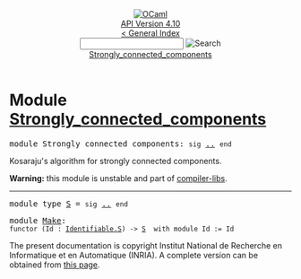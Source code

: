 <!-- ((! set title API !)) ((! set documentation !)) ((! set api !)) ((! set nobreadcrumb !)) -->
<div class="api"><header><nav class="toc brand"><a class="brand" href="https://ocaml.org/"><img src="colour-logo-gray.svg" class="svg" alt="OCaml"></a></nav><nav class="toc"><div class="toc_version"><a href="/docs" id="version-select">API Version 4.10</a></div><a href="index.html">&lt; General Index</a><div class="api_search"><input type="text" name="apisearch" id="api_search" oninput="mySearch(false);" onkeypress="this.oninput();" onclick="this.oninput();" onpaste="this.oninput();">
<img src="search_icon.svg" alt="Search" class="svg" onclick="mySearch(false)"></div>
<div id="search_results"></div><div class="toc_title"><a href="#top">Strongly_connected_components</a></div><ul></ul></nav></header>

<h1>Module <a href="type_Strongly_connected_components.html">Strongly_connected_components</a></h1>

<pre><span id="MODULEStrongly_connected_components"><span class="keyword">module</span> Strongly_connected_components</span>: <code class="code"><span class="keyword">sig</span></code> <a href="Strongly_connected_components.html">..</a> <code class="code"><span class="keyword">end</span></code></pre><div class="info module top">
<div class="info-desc">
<p>Kosaraju's algorithm for strongly connected components.</p>

<p><b>Warning:</b> this module is unstable and part of
  <a href="Compiler_libs.html">compiler-libs</a>.</p>
</div>
</div>
<hr width="100%">

<pre><span id="MODULETYPES"><span class="keyword">module type</span> <a href="Strongly_connected_components.S.html">S</a></span> = <code class="code"><span class="keyword">sig</span></code> <a href="Strongly_connected_components.S.html">..</a> <code class="code"><span class="keyword">end</span></code></pre>
<pre><span id="MODULEMake"><span class="keyword">module</span> <a href="Strongly_connected_components.Make.html">Make</a></span>: <div class="sig_block"><code class="code"><span class="keyword">functor</span>&nbsp;(</code><code class="code"><span class="constructor">Id</span></code><code class="code">&nbsp;:&nbsp;</code><code class="type"><a href="Identifiable.S.html">Identifiable.S</a></code><code class="code">)&nbsp;<span class="keywordsign">-&gt;</span>&nbsp;</code><code class="type"><a href="Strongly_connected_components.S.html">S</a></code><code class="type">  with module Id := Id</code></div></pre>
<div class="copyright">The present documentation is copyright Institut National de Recherche en Informatique et en Automatique (INRIA). A complete version can be obtained from <a href="http://caml.inria.fr/pub/docs/manual-ocaml/">this page</a>.</div></div>